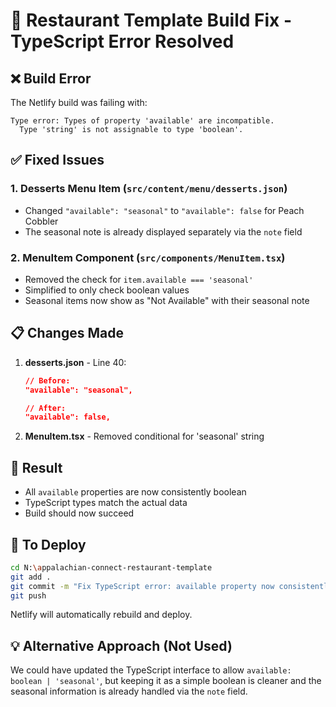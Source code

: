 # 🚀 Restaurant Template Build Fix - TypeScript Error Resolved

## ❌ Build Error
The Netlify build was failing with:
```
Type error: Types of property 'available' are incompatible.
  Type 'string' is not assignable to type 'boolean'.
```

## ✅ Fixed Issues

### 1. **Desserts Menu Item** (`src/content/menu/desserts.json`)
- Changed `"available": "seasonal"` to `"available": false` for Peach Cobbler
- The seasonal note is already displayed separately via the `note` field

### 2. **MenuItem Component** (`src/components/MenuItem.tsx`)
- Removed the check for `item.available === 'seasonal'`
- Simplified to only check boolean values
- Seasonal items now show as "Not Available" with their seasonal note

## 📋 Changes Made

1. **desserts.json** - Line 40:
   ```json
   // Before:
   "available": "seasonal",
   
   // After:
   "available": false,
   ```

2. **MenuItem.tsx** - Removed conditional for 'seasonal' string

## 🎯 Result
- All `available` properties are now consistently boolean
- TypeScript types match the actual data
- Build should now succeed

## 🚀 To Deploy

```bash
cd N:\appalachian-connect-restaurant-template
git add .
git commit -m "Fix TypeScript error: available property now consistently boolean"
git push
```

Netlify will automatically rebuild and deploy.

## 💡 Alternative Approach (Not Used)
We could have updated the TypeScript interface to allow `available: boolean | 'seasonal'`, but keeping it as a simple boolean is cleaner and the seasonal information is already handled via the `note` field.
